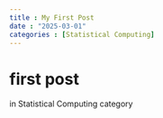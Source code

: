 ```yaml
---
title : My First Post
date : "2025-03-01"
categories : [Statistical Computing]
---
```


# first post
in Statistical Computing category
